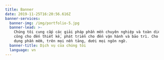 ```yaml
---
title: Banner
date: 2019-11-25T16:20:56.616Z
banner-services:
  banner-img: /img/portfolio-5.jpg
  banner-lead: >-
    Chúng tôi cung cấp các giải pháp phần mền chuyên nghiệp và toàn diện. Từ gia
    công cho đến thiết kế, phát triển cho đến vận hành và bảo trì. Cho mọi ứng
    dụng phần mềm, trên mọi nền tảng, dưới mọi ngôn ngữ.
  banner-title: Dịch vụ của chúng tôi
  language: vn
---
```


